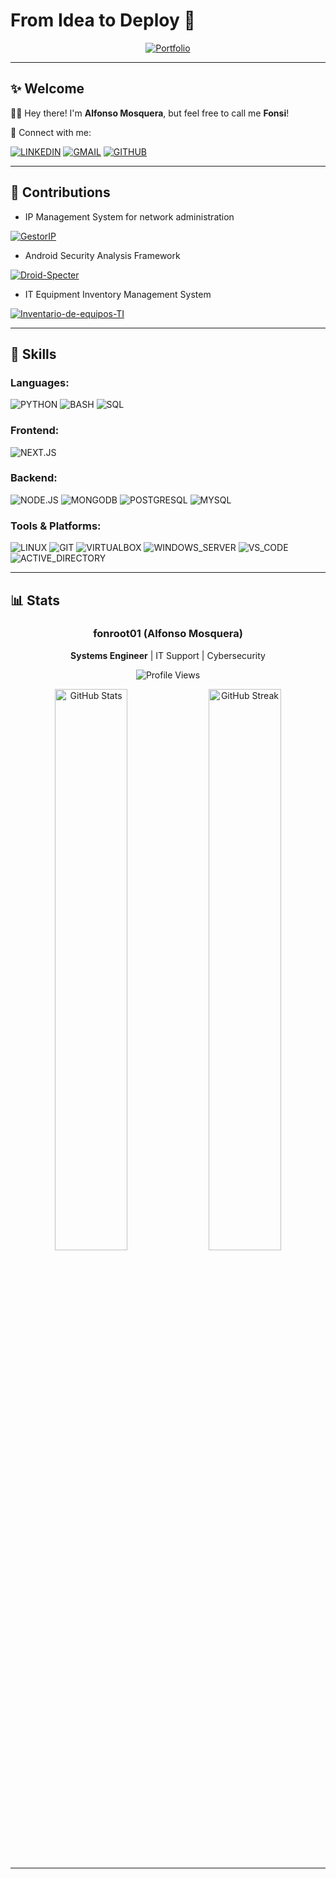 # From Idea to Deploy 🚀

<div align="center">

[![Portfolio](https://img.shields.io/badge/Portfolio-alfonsomosquera.vercel.app-25C8A7?style=for-the-badge&logo=vercel)](https://alfonsomosquera.vercel.app)

</div>

---

## ✨ Welcome

👋🏾 Hey there! I'm **Alfonso Mosquera**, but feel free to call me **Fonsi**!

🔗 Connect with me:

[![LINKEDIN](https://img.shields.io/badge/LINKEDIN-0077B5?style=for-the-badge&logo=linkedin&logoColor=white)](https://www.linkedin.com/in/alfonso-mosquera-4a919b341/)
[![GMAIL](https://img.shields.io/badge/GMAIL-EA4335?style=for-the-badge&logo=gmail&logoColor=white)](mailto:alfomsoque22@gmail.com)
[![GITHUB](https://img.shields.io/badge/GITHUB-181717?style=for-the-badge&logo=github&logoColor=white)](https://github.com/fonroot01)

---

## :seedling: Contributions

- IP Management System for network administration

[![GestorIP](https://github-readme-stats.vercel.app/api/pin/?username=fonroot01&repo=GestorIP&theme=dark&show_owner=true)](https://github.com/fonroot01/GestorIP)

- Android Security Analysis Framework

[![Droid-Specter](https://github-readme-stats.vercel.app/api/pin/?username=fonroot01&repo=Droid-Specter&theme=dark&show_owner=true)](https://github.com/fonroot01/Droid-Specter)

- IT Equipment Inventory Management System

[![Inventario-de-equipos-TI](https://github-readme-stats.vercel.app/api/pin/?username=fonroot01&repo=Inventario-de-equipos-TI&theme=dark&show_owner=true)](https://github.com/fonroot01/Inventario-de-equipos-TI)

---

## 🔧 Skills

### **Languages:**

![PYTHON](https://img.shields.io/badge/PYTHON-3776AB?style=for-the-badge&logo=python&logoColor=white)
![BASH](https://img.shields.io/badge/BASH-4EAA25?style=for-the-badge&logo=gnu-bash&logoColor=white)
![SQL](https://img.shields.io/badge/SQL-4479A1?style=for-the-badge&logo=mysql&logoColor=white)

### **Frontend:**

![NEXT.JS](https://img.shields.io/badge/NEXT.JS-000000?style=for-the-badge&logo=next.js&logoColor=white)

### **Backend:**

![NODE.JS](https://img.shields.io/badge/NODE.JS-339333?style=for-the-badge&logo=node.js&logoColor=white)
![MONGODB](https://img.shields.io/badge/MONGODB-47A248?style=for-the-badge&logo=mongodb&logoColor=white)
![POSTGRESQL](https://img.shields.io/badge/POSTGRESQL-4169E1?style=for-the-badge&logo=postgresql&logoColor=white)
![MYSQL](https://img.shields.io/badge/MYSQL-4479A1?style=for-the-badge&logo=mysql&logoColor=white)

### **Tools & Platforms:**

![LINUX](https://img.shields.io/badge/LINUX-FCC624?style=for-the-badge&logo=linux&logoColor=black)
![GIT](https://img.shields.io/badge/GIT-F05032?style=for-the-badge&logo=git&logoColor=white)
![VIRTUALBOX](https://img.shields.io/badge/VIRTUALBOX-183A61?style=for-the-badge&logo=virtualbox&logoColor=white)
![WINDOWS_SERVER](https://img.shields.io/badge/WINDOWS_SERVER-0078D6?style=for-the-badge&logo=windows&logoColor=white)
![VS_CODE](https://img.shields.io/badge/VS_CODE-007ACC?style=for-the-badge&logo=visual-studio-code&logoColor=white)
![ACTIVE_DIRECTORY](https://img.shields.io/badge/ACTIVE_DIRECTORY-0078D4?style=for-the-badge&logo=windows&logoColor=white)

---

## 📊 Stats

<div align="center">

### fonroot01 (Alfonso Mosquera)

**Systems Engineer** | IT Support | Cybersecurity

![Profile Views](https://komarev.com/ghpvc/?username=fonroot01&label=Profile%20views&color=25C8A7&style=flat)

<img src="https://github-readme-stats.vercel.app/api?username=fonroot01&show_icons=true&theme=tokyonight&hide_title=true&count_private=true" alt="GitHub Stats" width="48%" />
<img src="https://github-readme-streak-stats.herokuapp.com/?user=fonroot01&theme=tokyonight" alt="GitHub Streak" width="48%" />

---

</div>
